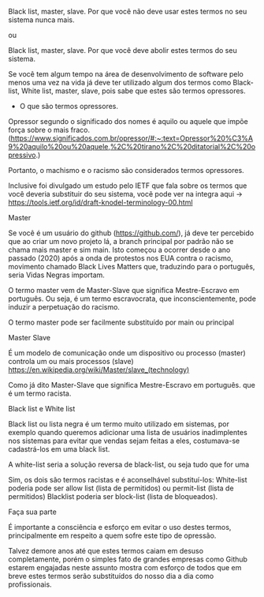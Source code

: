 Black list, master, slave. Por que você não deve usar estes termos no seu sistema nunca mais.

ou

Black list, master, slave. Por que você deve abolir estes termos do seu sistema.

Se você tem algum tempo na área de desenvolvimento de software pelo menos uma vez na vida já deve ter utilizado algum dos termos como
Black-list, White list, master, slave,  pois sabe que estes são termos opressores.

* O que são termos opressores.

Opressor segundo o significado dos nomes é aquilo ou aquele que impõe força sobre o mais fraco. (https://www.significados.com.br/opressor/#:~:text=Opressor%20%C3%A9%20aquilo%20ou%20aquele,%2C%20tirano%2C%20ditatorial%2C%20opressivo.)

Portanto, o machismo e o racismo são considerados termos opressores.

Inclusive foi divulgado um estudo pelo IETF que fala sobre os termos que você deveria substituir do seu sistema, vocẽ pode ver na integra aqui -> https://tools.ietf.org/id/draft-knodel-terminology-00.html


Master 

Se você é um usuário do github (https://github.com/), já deve ter percebido que ao criar um novo projeto lá, a branch principal por padrão não se chama mais master e sim main.
Isto começou a ocorrer desde o ano passado (2020) após a onda de protestos nos EUA contra o racismo, movimento chamado Black Lives Matters que, traduzindo para o português, seria Vidas Negras importam.  

O termo master vem de Master-Slave que significa Mestre-Escravo em português. Ou seja, é um termo escravocrata, que inconscientemente, pode induzir a perpetuação do racismo.

O termo master pode ser facilmente substituído por main ou principal 

Master Slave 

É um modelo de comunicação onde um dispositivo ou processo (master) controla um ou mais processos (slave)   https://en.wikipedia.org/wiki/Master/slave_(technology)

Como já dito Master-Slave que significa Mestre-Escravo em português. que é um termo racista. 


Black list  e White list 


Black list ou lista negra é um termo muito utilizado em sistemas, por exemplo quando queremos adicionar uma lista de usuários inadimplentes nos sistemas para evitar que vendas sejam feitas a eles, costumava-se cadastrá-los em uma black list. 


A white-list seria a solução reversa de black-list, ou seja tudo que for uma 

Sim, os dois são termos racistas e é aconselhável substituí-los:
White-list poderia pode ser allow list (lista de permitidos) ou permit-list (lista de permitidos) 
Blacklist poderia ser block-list (lista de bloqueados). 


Faça sua parte 

É importante a consciência e esforço em evitar o uso destes termos, principalmente em respeito a quem sofre este tipo de opressão.   

Talvez demore anos até que estes termos caiam em desuso completamente, porém o simples fato de grandes empresas como Github estarem engajadas neste assunto mostra com esforço de todos que em breve estes termos serão substituídos do nosso dia a dia como profissionais. 
